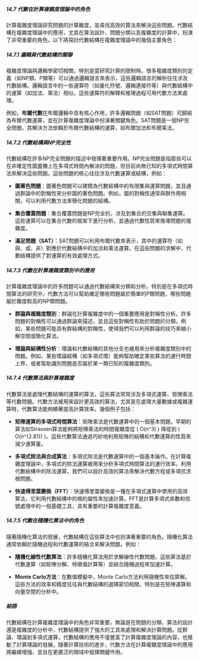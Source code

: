 ##### 14.7 代數在計算複雜度理論中的角色

計算複雜度理論研究問題的計算難度，並尋找高效的算法來解決這些問題。代數結構在複雜度理論中的應用，尤其在算法設計、問題分類以及複雜度的計算中，扮演了非常重要的角色。以下將探討代數結構在複雜度理論中的幾個主要角色：

##### 14.7.1 邏輯與代數結構的關聯

複雜度理論與邏輯學密切相關，特別是當研究計算的限制時。很多複雜度類別的定義（如NP類、P類等）可以通過邏輯語言來表示，這些邏輯語言的解析往往涉及代數結構。邏輯語言中的一些運算符（如量化符號、邏輯連接符等）與代數結構中的運算（如加法、乘法）相似。這些運算符的解釋和推理過程可用代數方法來處理。

例如，**布爾代數**在布爾邏輯中具有核心作用，許多邏輯問題（如SAT問題）可歸結為布爾代數運算，並在計算複雜度理論中扮演著關鍵角色。SAT問題是一個NP完全問題，其解決方法依賴於布爾代數結構的運算，如布爾加法和布爾乘法。

##### 14.7.2 代數結構與NP完全性

代數結構在許多NP完全問題的描述中發揮著重要作用。NP完全問題是指那些可以在非確定性圖靈機上在多項式時間內解決的問題，但目前尚無已知的多項式時間算法來解決這些問題。這些問題的核心往往涉及代數運算或結構，例如：

- **圖著色問題**：圖著色問題可以建模為代數結構中的有限集與運算問題，並且通過群論中的對稱性來分析圖的著色問題。例如，圖的對稱性通常與群作用相關，可以利用代數方法來簡化問題的結構。

- **集合覆蓋問題**：集合覆蓋問題是NP完全的，涉及到集合的交集與聯集運算。這些運算可以在集合代數的框架下進行分析，並通過代數性質來推導問題的複雜度。

- **滿足問題（SAT）**：SAT問題可以利用布爾代數來表示，其中的運算符（如與、或、非）對應於代數結構中的加法和乘法運算。在這些問題的求解中，代數結構提供了對運算的有效處理方式。

##### 14.7.3 代數在計算複雜度類別中的應用

計算複雜度理論中的許多問題可以通過代數結構來分類和分析。特別是在多項式時間算法的研究中，代數方法可以幫助確定哪些問題屬於簡單的P類問題，哪些問題屬於難度較高的NP類問題。

- **群論與複雜度類別**：群論在計算複雜度中的一個重要應用是對稱性分析。許多問題的對稱性可以通過群論來描述，並且這些對稱性有助於問題的分類。例如，某些問題可能具有群結構的對稱性，使得我們可以利用群論的技巧來縮小解空間或簡化算法。

- **環論與結構性分析**：環論和代數結構的其他分支也被用來分析複雜度類別中的問題。例如，某些環論結構（如多項式環）能夠幫助確定某些算法的運行時間上界，或者幫助識別問題是否屬於某一類已知的複雜度類別。

##### 14.7.4 代數算法與計算複雜度

代數算法是處理代數結構的運算的算法，這些算法常常涉及多項式運算、矩陣乘法等代數問題。代數方法被用來設計更高效的算法，尤其是在處理大量數據或複雜運算時，代數算法能夠顯著提高計算效率。幾個例子包括：

- **矩陣運算的多項式時間算法**：矩陣乘法是代數運算中的一個基本問題。早期的算法如Strassen算法能夠將矩陣乘法的時間複雜度從 \( O(n^3) \) 降低到 \( O(n^{2.81}) \)。這些代數算法通過巧妙地利用矩陣的結構和代數運算的性質來減少運算量。

- **多項式除法與合成算法**：多項式除法是代數運算中的一個基本操作。在計算複雜度理論中，多項式的除法運算被用來分析多項式時間算法的運行效率。利用代數結構中的除法運算，我們可以設計高效的算法來解決代數方程或多項式求根問題。

- **快速傅里葉變換（FFT）**：快速傅里葉變換是一種在多項式運算中使用的高效算法，它利用代數結構中的根的屬性來加速計算。FFT是計算多項式係數和信號處理中的一個基礎工具，具有重要的計算複雜度意義。

##### 14.7.5 代數在隨機化算法中的角色

隨著隨機化算法的發展，代數結構在這些算法中也扮演著重要的角色。隨機化算法通常依賴於隨機過程和代數運算的結合來解決問題。例如：

- **隨機化線性代數算法**：許多隨機化算法用於求解線性代數問題，這些算法基於代數運算（如矩陣分解、特徵值計算等）並結合隨機過程來加速計算。

- **Monte Carlo方法**：在數值模擬中，Monte Carlo方法利用隨機性來估算解。這些方法的效率和精度往往與代數結構的選擇密切相關，特別是在矩陣運算和向量空間的分析中。

##### 結語

代數結構在計算複雜度理論中的角色非常重要，無論是在問題的分類、算法的設計還是複雜度的分析中，代數結構提供了強大的工具來處理和解決計算問題。從群論、環論到多項式運算，代數結構的應用不僅豐富了計算複雜度理論的內容，也推動了計算理論的發展。隨著計算技術的進步，代數方法在計算複雜度理論中的應用將繼續增強，並且在更廣泛的領域中發揮關鍵作用。